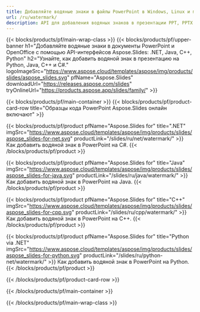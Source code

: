 ```yaml
---
title: Добавляйте водяные знаки в файлы PowerPoint в Windows, Linux и macOS.
url: /ru/watermark/
description: API для добавления водяных знаков в презентации PPT, PPTX и ODP
---
```


{{< blocks/products/pf/main-wrap-class >}}
{{< blocks/products/pf/upper-banner h1="Добавляйте водяные знаки в документы PowerPoint и OpenOffice с помощью API-интерфейсов Aspose.Slides: .NET, Java, C++, Python" h2="Узнайте, как добавить водяной знак в презентацию на Python, Java, C++ и C#." logoImageSrc="https://www.aspose.cloud/templates/aspose/img/products/slides/aspose_slides.svg" pfName="Aspose.Slides" downloadUrl="https://releases.aspose.com/slides" tryOnlineUrl="https://products.aspose.app/slides/family/" >}}

{{< blocks/products/pf/main-container >}}
{{< blocks/products/pf/product-card-row title="Образцы кода PowerPoint Aspose.Slides онлайн включают" >}}

{{< blocks/products/pf/product pfName="Aspose.Slides for" title=".NET" imgSrc="https://www.aspose.cloud/templates/aspose/img/products/slides/aspose_slides-for-net.svg" productLink="/slides/ru/net/watermark/" >}}
Как добавить водяной знак в PowerPoint на C#.
{{< /blocks/products/pf/product >}}

{{< blocks/products/pf/product pfName="Aspose.Slides for" title="Java" imgSrc="https://www.aspose.cloud/templates/aspose/img/products/slides/aspose_slides-for-java.svg" productLink="/slides/ru/java/watermark/" >}}
Как добавить водяной знак в PowerPoint на Java.
{{< /blocks/products/pf/product >}}

{{< blocks/products/pf/product pfName="Aspose.Slides for" title="C++" imgSrc="https://www.aspose.cloud/templates/aspose/img/products/slides/aspose_slides-for-cpp.svg" productLink="/slides/ru/cpp/watermark/" >}}
Как добавить водяной знак в PowerPoint на C++.
{{< /blocks/products/pf/product >}}

{{< blocks/products/pf/product pfName="Aspose.Slides for" title="Python via .NET" imgSrc="https://www.aspose.cloud/templates/aspose/img/products/slides/aspose_slides-for-python.svg" productLink="/slides/ru/python-net/watermark/" >}}
Как добавить водяной знак в PowerPoint на Python.
{{< /blocks/products/pf/product >}}

{{< /blocks/products/pf/product-card-row >}}

{{< /blocks/products/pf/main-container >}}

{{< /blocks/products/pf/main-wrap-class >}}
